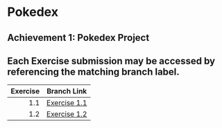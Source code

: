 # Pokedex
## Achievement 1: Pokedex Project
## Each Exercise submission may be accessed by referencing the matching branch label.
| Exercise | Branch Link |
|---------:|-------------|
|1.1|[Exercise 1.1](https://github.com/RaedanGroup/Pokedex/tree/Exercise1.1)|
|1.2|[Exercise 1.2](https://github.com/RaedanGroup/Pokedex/tree/Exercise1.2)|

